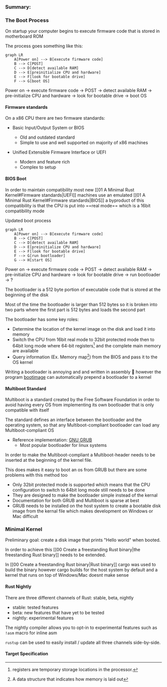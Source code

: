 ### Summary:

### The Boot Process
On startup your computer begins to execute firmware code that is stored in motherboard ROM

The process goes something like this:
```mermaid
graph LR
	A[Power on] --> B[execute firmware code]
	B --> C[POST]
	C --> D[detect available RAM]
	D --> E[preinitialize CPU and hardware]
	E --> F[look for bootable drive] 
	F --> G[boot OS]
```
Power on -> execute firmware code
                -> POST -> detect available RAM -> pre-initialize CPU and hardware -> look for bootable drive -> boot OS

#### Firmware standards
On a x86 CPU there are two firmware standards:
- Basic Input/Output System or BIOS
	- Old and outdated standard
	- Simple to use and well supported on majority of x86 machines

- Unified Extensible Firmware Interface or UEFI
	- Modern and feature rich
	- Complex to setup


#### BIOS Boot
In order to maintain compatibility most new [[01 A Minimal Rust Kernel#Firmware standards|UEFI]] machines use an emulated [[01 A Minimal Rust Kernel#Firmware standards|BIOS]] a byproduct of this compatibility is that the CPU is put into ==real mode== which is a 16bit compatibility mode

Updated boot process
```mermaid
graph LR
	A[Power on] --> B[execute firmware code]
	B --> C[POST]
	C --> D[detect available RAM]
	D --> E[preinitialize CPU and hardware]
	E --> F[look for bootable drive] 
	F --> G[run bootloader]
	G --> H[start OS]
```
Power on -> execute firmware code
                -> POST -> detect available RAM -> pre-initialize CPU and hardware -> look for bootable drive -> run bootloader -> ?

The bootloader is a 512 byte portion of executable code that is stored at the beginning of the disk

Most of the time the bootloader is larger than 512 bytes so it is broken into two parts where the first part is 512 bytes and loads the second part

The bootloader has some key roles:
- Determine the location of the kernel image on the disk and load it into memory
- Switch the CPU from 16bit real mode to 32bit protected mode then to 64bit long mode where 64-bit registers[^1] and the complete main memory are available
- Query information (Ex. Memory map[^2]) from the BIOS and pass it to the OS kernel

Writing a bootloader is annoying and and written in assembly 🤮 however the program [bootimage](https://github.com/rust-osdev/bootimage) can automatically prepend a bootloader to a kernel 

#### Multiboot Standard
Multiboot is a standard created by the Free Software Foundation in order to avoid having every OS from implementing its own bootloader that is only compatible with itself

The standard defines an interface between the bootloader and the operating system, so that any Multiboot-compliant bootloader can load any Multiboot-compliant OS
- Reference implementation: [GNU GRUB](https://www.gnu.org/software/grub/) 
	- Most popular bootloader for linux systems

In order to make the Multiboot-compliant a Multiboot-header needs to be inserted at the beginning of the kernel file.

This does makes it easy to boot an os from GRUB but there are some problems with this method too
- Only 32bit protected mode is supported which means that the CPU configuration to switch to 64bit long mode still needs to be done
- They are designed to make the bootloader simple instead of the kernal
- Documentation for both GRUB and Multiboot is sparse at best
- GRUB needs to be installed on the host system to create a bootable disk image from the kernal file which makes development on Windows or Mac difficult

### Minimal Kernel
Preliminary goal: create a disk image that prints "Hello world" when booted.

In order to achieve this [[00 Create a freestanding Rust binary|the freestanding Rust binary]] needs to be extended.

In [[00 Create a freestanding Rust binary|Rust binary]] cargo was used to build the binary however cargo builds for the host system by default and a kernel that runs on top of Windows/Mac doesnt make sense

#### Rust Nightly
There are three different channels of Rust: stable, beta, nightly
- stable: tested features
- beta: new features that have yet to be tested
- nightly: experimental features

The nightly compiler allows you to opt-in to experimental features such as `!asm` macro for inline asm

`rustup` can be used to easily install / update all three channels side-by-side.

#### Target Specification




[^1]: registers are temporary storage locations in the processor.
[^2]: A data structure that indicates how memory is laid out